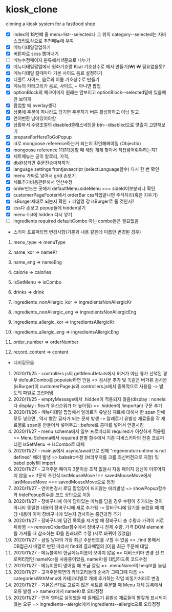 # kiosk_clone
 cloning a kiosk system for a fastfood shop

- [X] index의 18번쨰 줄 menu-list--selected나 그 위의 category--selected는 자바스크립트상으로 추천메뉴에 부여
- [x] 메뉴디테일팝업하기
- [X] 버튼따로 scss 뽑아내기
- [ ] 메뉴수정페이지 분류해서 if문으로 나누기
- [X] 메뉴디테일팝업에서 원화기호랑 Kcal 기호상수로 해서 만들기(&#8361;) ₩ 필요없을듯?
- [X] 메뉴디테일 킬때마다 기본 사이드 음료 설정하기
- [X] 디폴트 사이드, 음료의 이름 기호상수로 만들기
- [X] 메뉴의 카테고리가 음료, 사이드, ~ 아니면 팝업
- [X] optionBlock의 체크이미지 원래는 안보이고 optionBlock--selected밑에 있을때만 보이게
- [X] 팝업할 때 overlay생각
- [X] 상품에 주문이 하나라도 담기면 주문하기 버튼 활성화하고 아님 말고
- [X] 언어변환 남아있어야함
- [X] 상황봐서 수량조절의 disabled클래스네임을 btn--disabled으로 맞출지 고민해보기
- [X] prepareForHereToGoPopup
- [X] id로 mongoose reference하는거 되는지 확인해봐야됨 (ObjectId)
- [X] mongoose reference 1대1대응할 때 해당 개체 찾아서 직접넣어줘야하는지?
- [X] 세트메뉴는 굳이 칼로리, 가격, 
- [X] db완성되면 주문전송마저하기
- [X] language settings frontjavascript (selectLanguage함수) 다시 한 번 확인
- [X] menu 가짜로 넣어서 grid 손보기
- [X] 세트추가비용관련해서 연산수정
- [X] order만드는 곳에서 defaultMenu.sideMenu === sideId이부분되나 확인
- [X] customerPageFooter에서 orderBar css작업끝나면 주석처리(혹은 지우기)
- [X] isBurger제대로 되는지 확인 + 파일명 걍 isBurger로 둘 것인지?
- [X] css다 손보고 popup들에 hidden넣기
- [X] menu-list에 hidden 다시 넣기
- [ ] ingredients required defaultCombo 아닌 combo들은 필요없음

* 스키마 프로퍼티명 변경사항(기존과 내용 같은데 이름만 변경된 경우)

1. menu_type => menuType
2. name_kor => nameKr
3. name_eng => nameEng
4. calorie => calories
5. isSetMenu => isCombo
6. drinks => drink
7. ingredients_nonAllergic_kor => ingredientsNonAllergicKr
8. ingredients_nonAllergic_eng => ingredientsNonAllergicEng
9. ingredients_allergic_kor => ingredientsAllergicKr
10. ingredients_allergic_eng => ingredientsAllergicEng

11. order_number => orderNumber

12. record_content => content

* 디버깅모음
1. 2020/11/25 - controllers.js의 getMenuDetails에서 버거가 아닌 류가 선택된 경우 defaultCombo를 populate하면 안됨 => 검사문 추가 및 똑같은 버거류 검사문(isBurger)이 customerPage.js와 controllers.js에서 중복적으로 사용됨 -> 별도의 파일로 끄집어냄
2. 2020/11/25 - emptyMessage에서 .hidden이 적용되지 않음(display : none보다 display : flex가 우선순위가 더 높아짐) => .hidden에 !important 구문 추가
3. 2020/11/26 - 메뉴디테일 팝업에서 알레르기 유발성 재료에 대해서 한 span 안에 모두 넣으면 , 역시 빨간 글자가 되는 문제 발생 -> 알레르기 유발성 재료들을 각 재료별로 span을 만들어서 넣어주고 ::before로 콤마를 넣어서 연결시킴
4. 2020/11/27 - menu schema에서 일부 프로퍼티의 required가 이상하게 적용됨 => Menu Schema에서 required 판별 함수에서 기존 디비스키마의 잔존 프로퍼티인 isSetMenu => isCombo로 대체
5. 2020/11/27 - main.js에서 async/await으로 인해 "regeneratorruntime is not defined" 에러 발생 => babelrc수정 (브라우저를 크롬 최신버전으로 지정) 및 babel polyfill import
6. 2020/11/27 - 고객주문 페이지 3분이상 조작 없을시 자동 페이지 갱신이 이루어지지 않음 => if문의 조건식 lastMouseMove !== savedMouseMove에서 lastMouseMove === savedMouseMove으로 정정
7. 2020/11/27 - 언어변경시 로딩 팝업창이 뜨지않는 에러발생 => showPopup함수와 hidePopup함수를 코드 상단으로 이동
8. 2020/11/27 - 장바구니에 이미 담아있는 메뉴를 담을 경우 수량이 추가되는 것이 아니라 동일한 내용이 장바구니에 새로 추가됨 -> 장바구니에 담기를 눌렀을 때 해당 내용이 이미 장바구니에 있는지 검사하는 중간과정 추가
9. 2020/11/27 - 장바구니에 담긴 목록을 제거할 때 장바구니 총 수량과 가격이 서로 뒤바뀜 => removeOrderBar함수에서 장바구니 전체 수량, 가격 DOM element를 가져올 때 참조하는 ID를 원래대로 수정 (서로 바뀌어 있었음)
10. 2020/11/27 - 금일 날짜의 가장 최근 주문번호를 구할 수 없음 => .find 통해서 DB접근시 배열로 반환 따라서 find의 결과배열의 [0]을 최근 주문에 대입
11. 2020/11/27 - 메뉴블록의 한글메뉴이름이 보이지 않음 => 디비스키마 변경 전 프로퍼티명인 nameKor을 사용중이었음, nameKr을 대입하도록 코드수정
12. 2020/11/27 - 메뉴이름이 영어일 때 조금 잘림 => .menuName의 height를 늘림
13. 2020/11/27 - 고객주문화면의 카테고리들의 순서가 그때그때 다름 => categoriesWithMenu에 카테고리별로 개체 추가하는 작업 비동기처리로 변경
14. 2020/11/27 - 기본옵션대로 고르지 않은 세트를 주문할 때 Menu 개체 등록에서 오류 발생 => namekr에서 nameKr로 오타정정
15. 2020/11/27 - 언어 영어로 설정했을 때 알레르기 유발성 재료들이 빨갛게 표시되지 않는 오류 => ingredients--alergic에서 ingredients--allergic으로 오타정정